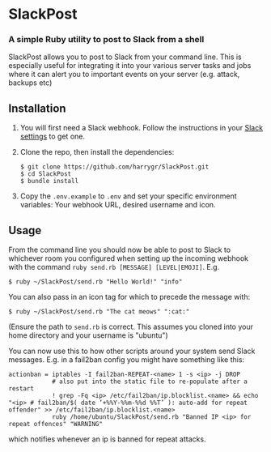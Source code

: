 # SlackPost

### A simple Ruby utility to post to Slack from a shell

SlackPost allows you to post to Slack from your command line. This is especially useful for integrating it into your various server tasks and jobs where it can alert you to important events on your server (e.g. attack, backups etc)

## Installation

1. You will first need a Slack webhook. Follow the instructions in your [Slack settings][1] to get one.

2. Clone the repo, then install the dependencies:
    ```
    $ git clone https://github.com/harrygr/SlackPost.git
    $ cd SlackPost
    $ bundle install
    ```

3. Copy the `.env.example` to `.env` and set your specific environment variables: Your webhook URL, desired username and icon. 

## Usage

From the command line you should now be able to post to Slack to whichever room you configured when setting up the incoming webhook with the command `ruby send.rb [MESSAGE] [LEVEL|EMOJI]`. E.g.

    $ ruby ~/SlackPost/send.rb "Hello World!" "info"

You can also pass in an icon tag for which to precede the message with:

    $ ruby ~/SlackPost/send.rb "The cat meows" ":cat:"

(Ensure the path to `send.rb` is correct. This assumes you cloned into your home directory and your username is "ubuntu")

You can now use this to how other scripts around your system send Slack messages. E.g. in a fail2ban config you might have something like this:

    actionban = iptables -I fail2ban-REPEAT-<name> 1 -s <ip> -j DROP
                # also put into the static file to re-populate after a restart
                ! grep -Fq <ip> /etc/fail2ban/ip.blocklist.<name> && echo "<ip> # fail2ban/$( date ‘+%%Y-%%m-%%d %%T’ ): auto-add for repeat offender" >> /etc/fail2ban/ip.blocklist.<name>
                ruby /home/ubuntu/SlackPost/send.rb "Banned IP <ip> for repeat offences" "WARNING"

which notifies whenever an ip is banned for repeat attacks.

[1]:https://my.slack.com/services/new/incoming-webhook/